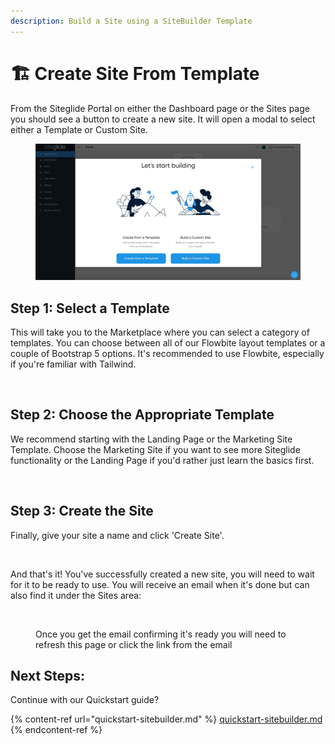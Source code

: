 ```yaml
---
description: Build a Site using a SiteBuilder Template
---
```


# 🏗️ Create Site From Template

From the Siteglide Portal on either the Dashboard page or the Sites page you should see a button to create a new site. It will open a modal to select either a Template or Custom Site.

<figure><img src="../../.gitbook/assets/Siteglide-Create-Site-Modal-Dashboard.jpg" alt=""><figcaption></figcaption></figure>

## Step 1: Select a Template

This will take you to the Marketplace where you can select a category of templates. You can choose between all of our Flowbite layout templates or a couple of Bootstrap 5 options. It's recommended to use Flowbite, especially if you're familiar with Tailwind.

<figure><img src="https://p186.p2.n0.cdn.zight.com/items/Qwuope1j/7f6b5898-704b-4e4b-92ba-0dbd9fefabda.jpg?source=viewer&#x26;v=%22a6b821cc0fdc54f783aafe70d01b7fff%22" alt=""><figcaption></figcaption></figure>

## Step 2: Choose the Appropriate Template

We recommend starting with the Landing Page or the Marketing Site Template. Choose the Marketing Site if you want to see more Siteglide functionality or the Landing Page if you'd rather just learn the basics first.

<figure><img src="https://p186.p2.n0.cdn.zight.com/items/Z4uN0zZZ/e346ba9b-65b8-4d4b-9e26-89d2e7601219.jpg?source=viewer&#x26;v=%22d6940a092c873dcd2a9ee34e7ec6cdd4%22" alt=""><figcaption></figcaption></figure>

## Step 3: Create the Site

Finally, give your site a name and click 'Create Site'.

<figure><img src="https://p186.p2.n0.cdn.zight.com/items/mXuWlJwq/617ae064-afbd-45ad-9e88-d3b6ab2c44c5.gif?source=viewer&#x26;v=%22abea1ec6fa029afcbd51096cb4fa55de%22" alt=""><figcaption></figcaption></figure>

And that's it! You've successfully created a new site, you will need to wait for it to be ready to use. You will receive an email when it's done but can also find it under the Sites area:

<figure><img src="https://p186.p2.n0.cdn.zight.com/items/v1u9wLZ2/3bf5f58f-56e5-4b32-b427-36fc35cd9bfc.jpg?source=viewer&#x26;v=%22ddbfd9bfe9035551bb2c140d6b3d916c%22" alt=""><figcaption><p>Once you get the email confirming it's ready you will need to refresh this page or click the link from the email</p></figcaption></figure>

## Next Steps:

Continue with our Quickstart guide?

{% content-ref url="quickstart-sitebuilder.md" %}
[quickstart-sitebuilder.md](quickstart-sitebuilder.md)
{% endcontent-ref %}
